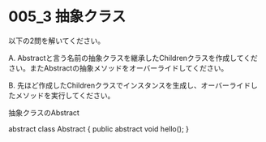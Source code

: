 # 005_3 抽象クラス

以下の2問を解いてください。

A. Abstractと言う名前の抽象クラスを継承したChildrenクラスを作成してください。またAbstractの抽象メソッドをオーバーライドしてください。

B. 先ほど作成したChildrenクラスでインスタンスを生成し、オーバーライドしたメソッドを実行してください。


抽象クラスのAbstract

abstract class Abstract {
  public abstract void hello();
}

